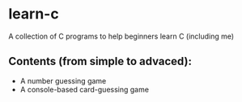 # learn-c
A collection of C programs to help beginners learn C (including me)

## Contents (from simple to advaced):
 - A number guessing game
 - A console-based card-guessing game
